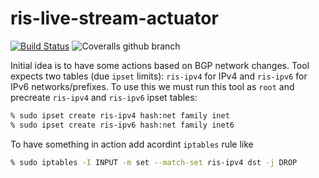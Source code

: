 # ris-live-stream-actuator

[![Build Status](https://travis-ci.com/travis-ci/travis-web.svg?branch=master)](https://travis-ci.com/travis-ci/travis-web)
![Coveralls github branch](https://img.shields.io/coveralls/github/benner/ris-live-stream-actuator/master)

Initial idea is to have some actions based on BGP network changes. Tool expects two tables (due `ipset` limits): `ris-ipv4` for IPv4 and `ris-ipv6` for IPv6 networks/prefixes.
To use this we must run this tool as `root` and precreate `ris-ipv4` and `ris-ipv6` ipset tables:

```sh
% sudo ipset create ris-ipv4 hash:net family inet
% sudo ipset create ris-ipv6 hash:net family inet6
```

To have something in action add acordint `iptables` rule like

```sh
% sudo iptables -I INPUT -m set --match-set ris-ipv4 dst -j DROP
```


